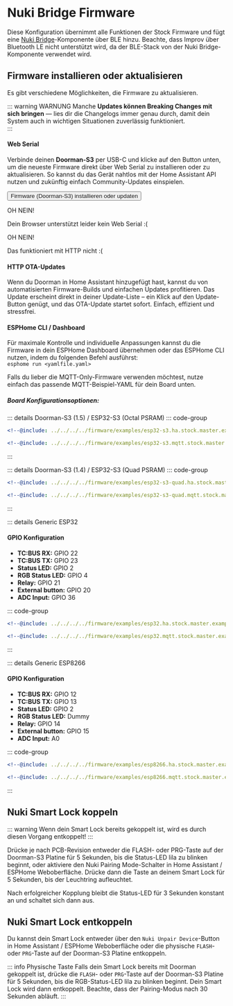 # Nuki Bridge Firmware <Badge type="tip" text="ESP-IDF Framework" />

Diese Konfiguration übernimmt alle Funktionen der Stock Firmware und fügt eine [Nuki Bridge](https://github.com/uriyacovy/ESPHome_nuki_lock)-Komponente über BLE hinzu. Beachte, dass Improv über Bluetooth LE nicht unterstützt wird, da der BLE-Stack von der Nuki Bridge-Komponente verwendet wird.

## Firmware installieren oder aktualisieren

Es gibt verschiedene Möglichkeiten, die Firmware zu aktualisieren.

::: warning WARNUNG
Manche **Updates können Breaking Changes mit sich bringen** — lies dir die Changelogs immer genau durch, damit dein System auch in wichtigen Situationen zuverlässig funktioniert.  
:::

#### Web Serial <Badge type="tip" text="Neueste Release-Version, keine Anpassungen" />
Verbinde deinen **Doorman-S3** per USB-C und klicke auf den Button unten, um die neueste Firmware direkt über Web Serial zu installieren oder zu aktualisieren. So kannst du das Gerät nahtlos mit der Home Assistant API nutzen und zukünftig einfach Community-Updates einspielen.

<esp-web-install-button manifest="../../../firmware/release/esp32-s3.ha.nuki-bridge/manifest.json">
    <button slot="activate">
        <div class="custom-layout">
            <a class="btn">Firmware (Doorman-S3) installieren oder updaten</a>
        </div>
    </button>
    <div slot="unsupported">
        <div class="danger custom-block">
            <p class="custom-block-title">OH NEIN!</p>
            <p>Dein Browser unterstützt leider kein Web Serial :(</p>
        </div>
    </div>
    <div slot="not-allowed">
        <div class="danger custom-block">
            <p class="custom-block-title">OH NEIN!</p>
            <p>Das funktioniert mit HTTP nicht :(</p>
        </div>
    </div>
</esp-web-install-button>

#### HTTP OTA-Updates <Badge type="tip" text="Neueste Release-Version, keine Anpassungen" />  
Wenn du Doorman in Home Assistant hinzugefügt hast, kannst du von automatisierten Firmware-Builds und einfachen Updates profitieren. Das Update erscheint direkt in deiner Update-Liste – ein Klick auf den Update-Button genügt, und das OTA-Update startet sofort. Einfach, effizient und stressfrei.

#### ESPHome CLI / Dashboard <Badge type="warning" text="Vollständige Anpassung" />  
Für maximale Kontrolle und individuelle Anpassungen kannst du die Firmware in dein ESPHome Dashboard übernehmen oder das ESPHome CLI nutzen, indem du folgenden Befehl ausführst:  
`esphome run <yamlfile.yaml>`  

Falls du lieber die MQTT-Only-Firmware verwenden möchtest, nutze einfach das passende MQTT-Beispiel-YAML für dein Board unten.

##### Board Konfigurationsoptionen:

::: details Doorman-S3 (1.5) / ESP32-S3 (Octal PSRAM)
::: code-group
```yaml [Home Assistant]
<!--@include: ../../../../firmware/examples/esp32-s3.ha.stock.master.example.yaml-->
```
```yaml [MQTT]
<!--@include: ../../../../firmware/examples/esp32-s3.mqtt.stock.master.example.yaml-->
```
:::

::: details Doorman-S3 (1.4) / ESP32-S3 (Quad PSRAM)
::: code-group
```yaml [Home Assistant]
<!--@include: ../../../../firmware/examples/esp32-s3-quad.ha.stock.master.example.yaml-->
```
```yaml [MQTT]
<!--@include: ../../../../firmware/examples/esp32-s3-quad.mqtt.stock.master.example.yaml-->
```
:::

::: details Generic ESP32
#### GPIO Konfiguration
- **TC:BUS RX:** GPIO 22
- **TC:BUS TX:** GPIO 23
- **Status LED:** GPIO 2
- **RGB Status LED:** GPIO 4
- **Relay:** GPIO 21
- **External button:** GPIO 20
- **ADC Input:** GPIO 36

::: code-group
```yaml [Home Assistant]
<!--@include: ../../../../firmware/examples/esp32.ha.stock.master.example.yaml-->
```
```yaml [MQTT]
<!--@include: ../../../../firmware/examples/esp32.mqtt.stock.master.example.yaml-->
```
:::

::: details Generic ESP8266
#### GPIO Konfiguration
- **TC:BUS RX:** GPIO 12
- **TC:BUS TX:** GPIO 13
- **Status LED:** GPIO 2
- **RGB Status LED:** Dummy
- **Relay:** GPIO 14
- **External button:** GPIO 15
- **ADC Input:** A0

::: code-group
```yaml [Home Assistant]
<!--@include: ../../../../firmware/examples/esp8266.ha.stock.master.example.yaml-->  
```
```yaml [MQTT]  
<!--@include: ../../../../firmware/examples/esp8266.mqtt.stock.master.example.yaml-->  
```
:::

## Nuki Smart Lock koppeln

::: warning
Wenn dein Smart Lock bereits gekoppelt ist, wird es durch diesen Vorgang entkoppelt!
:::

Drücke je nach PCB-Revision entweder die FLASH- oder PRG-Taste auf der Doorman-S3 Platine für 5 Sekunden, bis die Status-LED lila zu blinken beginnt, oder aktiviere den Nuki Pairing Mode-Schalter in Home Assistant / ESPHome Weboberfläche. Drücke dann die Taste an deinem Smart Lock für 5 Sekunden, bis der Leuchtring aufleuchtet.

Nach erfolgreicher Kopplung bleibt die Status-LED für 3 Sekunden konstant an und schaltet sich dann aus.

## Nuki Smart Lock entkoppeln

Du kannst dein Smart Lock entweder über den `Nuki Unpair Device`-Button in Home Assistant / ESPHome Weboberfläche oder die physische `FLASH`- oder `PRG`-Taste auf der Doorman-S3 Platine entkoppeln.

::: info Physische Taste
Falls dein Smart Lock bereits mit Doorman gekoppelt ist, drücke die `FLASH`- oder `PRG`-Taste auf der Doorman-S3 Platine für 5 Sekunden, bis die RGB-Status-LED lila zu blinken beginnt. Dein Smart Lock wird dann entkoppelt. Beachte, dass der Pairing-Modus nach 30 Sekunden abläuft.
:::

<!--@include: ./additions.md-->

<!--@include: ./mqtt.md-->